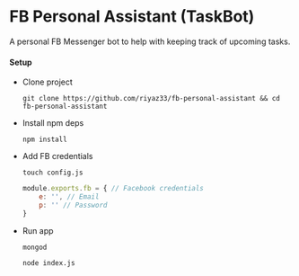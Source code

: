 # FB Personal Assistant (TaskBot)
A personal FB Messenger bot to help with keeping track of upcoming tasks. 

#### Setup

+ Clone project

	```
	git clone https://github.com/riyaz33/fb-personal-assistant && cd fb-personal-assistant
	```

+ Install npm deps

	```
	npm install
	```

+ Add FB credentials

	```
	touch config.js
	```

	```javascript
	module.exports.fb = { // Facebook credentials
		e: '', // Email
		p: '' // Password
	}
	```

+ Run app

	```
	mongod
	```
	
	```
	node index.js
	```
